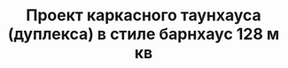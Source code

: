 ---
title: Проект каркасного таунхауса (дуплекса) в стиле барнхаус 128 м кв
description: Готовый проект каркасного таунхауса (дуплекса) эконом класса на две семьи в стиле барнхаус. Площадь&#58; 128 м.кв.

layout: project
permalink: /proekty/:path

featured:
weight: 201

project-title: Каркасный дуплекс в стиле барнхаус
project-catalog-title: Дуплекс барнхаус
project-name: TM-128
tiny-description: Каркасный танхаус с террасой

short-description: "Логичное развитие сверхпопулярного проекта ТМ-120. Многие из вас говорили, что не хватает большой крытой террасы и бойлерной. Теперь это есть, наслаждайтесь! Шикарный экстерьер в скандинавском стиле (или, как принято его называть, барнхаус), деревянный каркас, идеальная планировка - все пришло по-прежнему есть в этом проекте."

price-project: "90 000 р"
price-build:

area: "2x128"

related:
- TM-120
- TM-126
- LM-98

params:
- name: "Площадь секции:"
  value: "128м<sup>2</sup>"
- name: "Площадь 1-го этажа:"
  value: "71м<sup>2</sup>"
- name: "Площадь 2-го этажа:"
  value: "57м<sup>2</sup>"
- name: "Балконы, терраса:"
  value: "38м<sup>2</sup>"
- name: "Разрмеры секции"
  value: "10.85 x 12.0м"
- name: "Спальни"
  value: "4"
- name: "Санузлы"
  value: "2"
- name: "Высота 1-го этажа"
  value: "2.7м"
- name: "Высота 2-го этажа"
  value: "от 1.2м"
- name: "Фундамент"
  value: "Винтовые сваи"
- name: "Конструкция стен"
  value: "Каркас, минвата"
- name: "Перекрытия"
  value: "Каркас"
- name: "Покрытие кровли"
  value: "Профлист"
- name: "Облицовка стен"
  value: "Профлист"

options:
- name: "Замена террасы на а/м навес"
  value: "15 000 р"
- name: "Проект отопления"
  value: "50 000 р"
- name: "Водоснабжение, канализация"
  value: "50 000 р"
- name: "Проект электрики"
  value: "50 000 р"
- name: "Проект подвала"
  value: "30 000 р"
- name: "Замена материала стен"
  value: "30 000 р"
- name: "Изменение фундамента"
  value: "30 000 р"
- name: "Перепланировка (перегородки)"
  value: "10 000 р"
- name: "Дизайн интерьера"
  value: "140 000 р"
---